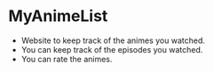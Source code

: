 # MyAnimeList
* Website to keep track of the animes you watched.
* You can keep track of the episodes you watched.
* You can rate the animes.
